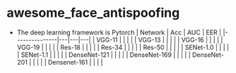 # awesome_face_antispoofing
- The deep learning framework is Pytorch
|    Network    | Acc  | AUC  | EER  |
|---------------|---|---|---|
| VGG-11        |   |   |   |
| VGG-13        |   |   |   |
| VGG-16        |   |   |   |
| VGG-19        |   |   |   |
| Res-18        |   |   |   |
| Res-34        |   |   |   |
| Res-50        |   |   |   |
| SENet-1.0     |   |   |   |
| SENet-1.1     |   |   |   |
| DenseNet-121  |   |   |   |
| DenseNet-169  |   |   |   |
| DenseNet-201  |   |   |   |
| Densenet-161  |   |   |   |
